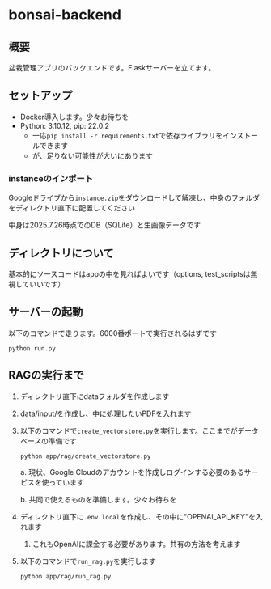 # bonsai-backend

## 概要
盆栽管理アプリのバックエンドです。Flaskサーバーを立てます。

## セットアップ
- Docker導入します。少々お待ちを
- Python: 3.10.12, pip: 22.0.2
    - 一応```pip install -r requirements.txt```で依存ライブラリをインストールできます
    - が、足りない可能性が大いにあります

### instanceのインポート
Googleドライブから```instance.zip```をダウンロードして解凍し、中身のフォルダをディレクトリ直下に配置してください

中身は2025.7.26時点でのDB（SQLite）と生画像データです

## ディレクトリについて
基本的にソースコードはappの中を見ればよいです（options, test_scriptsは無視していいです）

## サーバーの起動
以下のコマンドで走ります。6000番ポートで実行されるはずです
```
python run.py
```

## RAGの実行まで
1. ディレクトリ直下にdataフォルダを作成します
2. data/input/を作成し、中に処理したいPDFを入れます
3. 以下のコマンドで```create_vectorstore.py```を実行します。ここまでがデータベースの準備です
    ```
    python app/rag/create_vectorstore.py
    ```
    a. 現状、Google Cloudのアカウントを作成しログインする必要のあるサービスを使っています

    b. 共同で使えるものを準備します。少々お待ちを

4. ディレクトリ直下に```.env.local```を作成し、その中に"OPENAI_API_KEY"を入れます
    1. これもOpenAIに課金する必要があります。共有の方法を考えます
5. 以下のコマンドで```run_rag.py```を実行します
    ```
    python app/rag/run_rag.py
    ```

